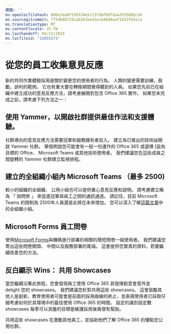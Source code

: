 ```yaml
---
標題: ''
ms.openlocfilehash: 606e1da0f195534e5c23fd6d587daa2935005cd4
ms.sourcegitcommit: 775d6807291ab263eea5ec649d9aaf1933fb41ca
ms.translationtype: MT
ms.contentlocale: zh-TW
ms.lasthandoff: 04/23/2019
ms.locfileid: "32055273"
---
```

# <a name="collect-feedback-from-your-employees"></a>從您的員工收集意見反應

新的共同作業體驗採用是關於變更您的使用者的行為。 人類的變更需要訓練，鼓勵，誤判的範例。 它也有重大要在轉換期間覺得聽到的人員。 如果您先前已在組織中建立成功的意見反應方法，請考慮展開到包含 Office 365 實作。 如果您未完成之前，請考慮下列方法之一：

## <a name="use-yammer-to-provide-an-open-community-for-best-practices-and-support-for-the-experience"></a>使用 Yammer，以開啟社群提供最佳作法和支援體驗。
社群導向的意見反應方法需要冠軍和服務擁有者投入。 建立為已推出的技術祕開啟 Yammer 社群。 舉個例說您可能會有一般一份運作的 Office 365 或選擇 [設為目標的 Office、 Microsoft Teams 或其他技術使用者。  我們建議您在這些成員之間旋轉的 Yammer 社群建立監視排程。 

## <a name="creating-an-org-wide-team-within-microsoft-teams-up-to-2500"></a>建立的全組織小組內 Microsoft Teams （最多 2500)
較小的組織的全組織、 公用小組也可以提供重心意見反應和說明。  請考慮建立稱為 「 詢問修 」 來促進冠軍與員工之間的通訊通道。  請記住，目前 Microsoft Teams 的限制為 2500年人員還是此將在未來增加。 您可以深入了解[這篇文章](https://docs.microsoft.com/en-us/microsoftteams/create-an-org-wide-team)中的全組織小組。 

## <a name="microsoft-forms-for-employee-surveys"></a>Microsoft Forms 員工問卷

使用[Microsoft Forms](https://support.office.com/en-us/forms)與機碼進行部署的相關的簡短問卷一組使用者。  我們建議您寄出這些問卷開頭、 中間以及服務部署的尾端。  這會提供您寶貴的資料，若要繼續改善您的方法。  

## <a name="highlight-the-wins-share-showcases"></a>反白顯示 Wins： 共用 Showcases
當您繼續沿著此旅程，您會發現員工使用 Office 365 其發揮創意會意外並 delight 您的 showcases。 我們建議您針對共用這些 showcases。 這會鼓勵其他人是創新，教育使用者可能會是前面的採用曲線的終止，並表揚使用者已採取仔細考慮如何於其環境中的最佳使用 Office 365 的時間。 設定的識別設定數 showcases 每季可以測量的目標是維護採用後盾很有幫助。

共用這些 showcases 在激勵其他員工，並協助他們了解 Office 365 的優點您公用社群。  